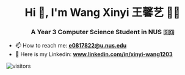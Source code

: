 
<h1 align="center">Hi 👋, I'm Wang Xinyi 王馨艺 🧚‍♀️</h1>
<h3 align="center">A Year 3 Computer Science Student in NUS 🇸🇬</h3>

- 📫 How to reach me:  **e0817822@u.nus.edu**
- 🔗 Here is my Linkedin: **www.linkedin.com/in/xinyi-wang1203**


![visitors](https://visitor-badge.laobi.icu/badge?page_id=wxy1203)
